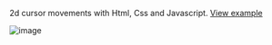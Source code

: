 2d cursor movements with Html, Css and Javascript.
<a href="https://webcoding123.github.io/2d-cursor-movements/">View example</a>

![image](https://github.com/user-attachments/assets/92e41e92-1c10-4250-ad47-538091fb3708)
